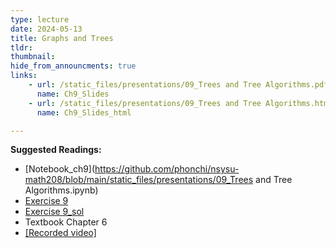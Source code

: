 ```yaml
---
type: lecture
date: 2024-05-13
title: Graphs and Trees
tldr: 
thumbnail: 
hide_from_announcments: true
links: 
    - url: /static_files/presentations/09_Trees and Tree Algorithms.pdf
      name: Ch9_Slides
    - url: /static_files/presentations/09_Trees and Tree Algorithms.html
      name: Ch9_Slides_html

---
```

**Suggested Readings:**
- [Notebook_ch9](https://github.com/phonchi/nsysu-math208/blob/main/static_files/presentations/09_Trees and Tree Algorithms.ipynb)
- [Exercise 9](https://github.com/phonchi/nsysu-math208/blob/main/static_files/presentations/Ch9.ipynb)
- [Exercise 9_sol](https://github.com/phonchi/nsysu-math208/blob/main/static_files/presentations/Ch9_sol.ipynb)
- Textbook Chapter 6
- [[Recorded video]](https://youtube.com/playlist?list=PLHNZtBNWQ-840cjcVqggu6hfSWutrEanT&si=HZ4UjEbxg096GHx1)


